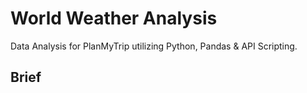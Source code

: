 # World Weather Analysis

Data Analysis for PlanMyTrip utilizing Python, Pandas &amp; API Scripting.

## Brief


